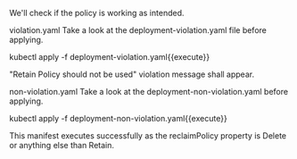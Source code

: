 We'll check if the policy is working as intended.

violation.yaml
Take a look at the deployment-violation.yaml file before applying.

kubectl apply -f deployment-violation.yaml{{execute}}

"Retain Policy should not be used" violation message shall appear.

non-violation.yaml
Take a look at the deployment-non-violation.yaml before applying.

kubectl apply -f deployment-non-violation.yaml{{execute}}

This manifest executes successfully as the reclaimPolicy property is Delete or anything else than Retain.